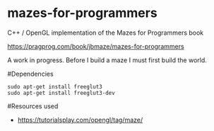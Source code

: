 # mazes-for-programmers
C++ / OpenGL implementation of the Mazes for Programmers book

https://pragprog.com/book/jbmaze/mazes-for-programmers

A work in progress. Before I build a maze I must first build the world.

#Dependencies

    sudo apt-get install freeglut3
    sudo apt-get install freeglut3-dev


#Resources used
* https://tutorialsplay.com/opengl/tag/maze/
